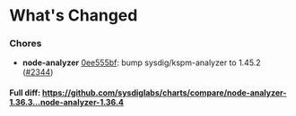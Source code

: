 # What's Changed

### Chores
- **node-analyzer** [0ee555bf](https://github.com/sysdiglabs/charts/commit/0ee555bfeef76a16ca107d93c8fc6f3230801620): bump sysdig/kspm-analyzer to 1.45.2 ([#2344](https://github.com/sysdiglabs/charts/issues/2344))
#### Full diff: https://github.com/sysdiglabs/charts/compare/node-analyzer-1.36.3...node-analyzer-1.36.4
